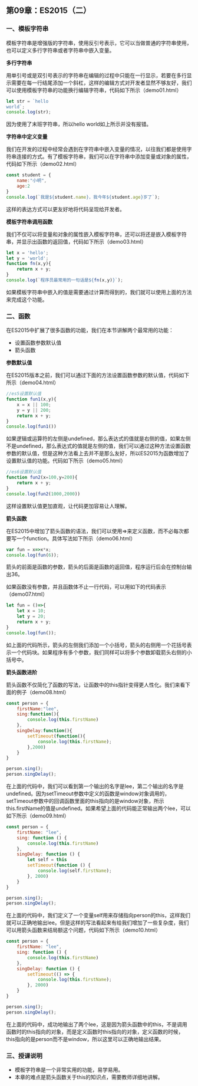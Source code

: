 ## 第09章：ES2015（二）

### 一、模板字符串

模板字符串是增强版的字符串，使用反引号表示，它可以当做普通的字符串使用，也可以定义多行字符串或者字符串中嵌入变量。

**多行字符串**

用单引号或是双引号表示的字符串在编辑的过程中只能在一行显示，若要在多行显示需要在每一行结尾添加一个斜杠，这样的编辑方式对开发者显然不够友好，我们可以使用模板字符串的功能换行编辑字符串，代码如下所示（demo01.html）

``` js
let str = `hello
world`;
console.log(str);
```

因为使用了末班字符串，所以hello world如上所示并没有报错。

**字符串中定义变量**

我们在开发的过程中经常会遇到在字符串中嵌入变量的情况，以往我们都是使用字符串连接的方式。有了模板字符串，我们可以在字符串中添加变量或对象的属性，代码如下所示（demo02.html）

``` js
const student = {
    name:"小明",
    age:2
}
console.log(`我是${student.name}，我今年${student.age}岁了`);
```

这样的表达方式可以更友好地将代码呈现给开发者。

**模板字符串调用函数**

我们不仅可以将变量和对象的属性嵌入模板字符串，还可以将还是嵌入模板字符串，并显示出函数的返回值，代码如下所示（demo03.html）

``` js
let x = 'hello';
let y = 'world';
function fn(x,y){
    return x + y;
}
console.log(`程序员最常用的一句话是${fn(x,y)}`);
```

如果模板字符串中嵌入的值是需要通过计算而得到的，我们就可以使用上面的方法来完成这个功能。

### 二、函数

在ES2015中扩展了很多函数的功能，我们在本节讲解两个最常用的功能：

* 设置函数参数默认值
* 箭头函数

**参数默认值**

在ES2015版本之前，我们可以通过下面的方法设置函数参数的默认值，代码如下所示（demo04.html）

``` js
//es5设置默认值
function fun1(x,y){
    x = x || 100;
    y = y || 200;
    return x + y;
}
console.log(fun1())
```

如果逻辑或运算符的左侧是undefined，那么表达式的值就是右侧的值，如果左侧不是undefined，那么表达式的值就是左侧的值，我们可以通过这种方法设置函数参数的默认值，但是这种方法看上去并不是那么友好，所以ES2015为函数增加了设置默认值的功能。代码如下所示（demo05.html）

``` js
//es6设置默认值
function fun2(x=100,y=200){
    return x + y;
}
console.log(fun2(1000,2000))
```

这样设置默认值更加直观，让代码更加容易让人理解。

**箭头函数**

在ES2015中增加了箭头函数的语法，我们可以使用=>来定义函数，而不必每次都要写一个function。具体写法如下所示（demo06.html）

``` js
var fun = x=>x*x;
console.log(fun(6));
```

箭头的前面是函数的参数，箭头的后面是函数的返回值，程序运行后会在控制台输出36。

如果函数没有参数，并且函数体不止一行代码，可以用如下的代码表示（demo07.html）

``` js
let fun = ()=>{
    let x = 10;
    let y = 20;
    return x + y;
}
console.log(fun());
```
如上面的代码所示，箭头的左侧我们添加一个小括号，箭头的右侧用一个花括号表示一个代码块。如果程序有多个参数，我们同样可以将多个参数卸载箭头右侧的小括号中。

**箭头函数进阶**

箭头函数不仅简化了函数的写法，让函数中的this指针变得更人性化。我们来看下面的例子（demo08.html）

``` js
const person = {
    firstName:"lee",
    sing:function(){
        console.log(this.firstName)
    },
    singDelay:function(){
        setTimeout(function(){
            console.log(this.firstName);
        },2000)
    }
}

person.sing();
person.singDelay();
```

在上面的代码中，我们可以看到第一个输出的名字是lee，第二个输出的名字是undefined。因为setTimeout参数中定义的函数是window对象调用的，setTimeout参数中的回调函数里面的this指向的是window对象，所示this.firstName的值是undefined。如果希望上面的代码能正常输出两个lee，可以如下所示（demo09.html）

``` js
const person = {
    firstName: "lee",
    sing: function () {
        console.log(this.firstName)
    },
    singDelay: function () {
        let self = this
        setTimeout(function () {
            console.log(self.firstName);
        }, 2000)
    }
}

person.sing();
person.singDelay();
```

在上面的代码中，我们定义了一个变量self用来存储指向person的this，这样我们就可以正确地输出lee。但是这样的写法看起来有给我们增加了一些复杂度，我们可以用箭头函数来结局额这个问题，代码如下所示（demo10.html）

``` js
const person = {
    firstName: "lee",
    sing: function () {
        console.log(this.firstName)
    },
    singDelay: function () {
        setTimeout(() => {
            console.log(this.firstName);
        }, 2000)
    }
}

person.sing();
person.singDelay();
```

在上面的代码中，成功地输出了两个lee，这是因为箭头函数中的this，不是调用函数时的this指向的对象，而是定义函数时this指向的对象，定义函数的时候，this指向的是person而不是window，所以这里可以正确地输出结果。

### 三、授课说明

* 模板字符串是一个非常实用的功能，易学易用。
* 本章的难点是箭头函数关于this的知识点，需要教师详细地讲解。





